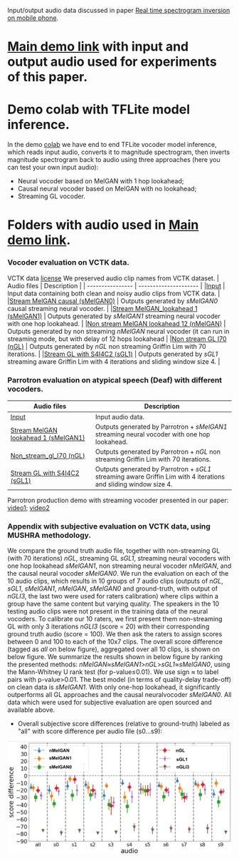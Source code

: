 Input/output audio data discussed in paper [Real time spectrogram inversion on mobile phone](https://arxiv.org/abs/2203.00756).


# [Main demo link](https://google.github.io/tacotron/publications/specinvert/index.html) with input and output audio used for experiments of this paper.


# Demo colab with TFLite model inference.

In the demo [colab](https://github.com/google-research/google-research/blob/master/specinvert/vctk/demo/demo.ipynb) we have end to end TFLite vocoder model inference, which reads input audio, converts it to magnitude spectrogram, then inverts magnitude spectrogram back to audio using three approaches (here you can test your own input audio):
* Neural vocoder based on MelGAN with 1 hop lookahead;
* Causal neural vocoder based on MelGAN with no lookahead;
* Streaming GL vocoder.

# Folders with audio used in [Main demo link](https://google.github.io/tacotron/publications/specinvert/index.html).
### Vocoder evaluation on VCTK data.
VCTK data [license](https://datashare.ed.ac.uk/bitstream/handle/10283/3443/license_text?sequence=3&isAllowed=y)
We preserved audio clip names from VCTK dataset.
|  Audio files      | Description  |
| ---------------- | --------------------- |
|[Input](vctk/input) | Input data containing both clean and noisy audio clips from VCTK data.     |
|[Stream MelGAN causal (sMelGAN0)](vctk/causal) | Outputs generated by *sMelGAN0* causal streaming neural vocoder.  |
|[Stream MelGAN_lookahead 1 (sMelGAN1)](vctk/lookahead_1) | Outputs generated by *sMelGAN1* streaming neural vocoder with one hop lookahead.  |
|[Non stream MelGAN lookahead 12 (nMelGAN)](vctk/lookahead_12) | Outputs generated by non streaming *nMelGAN* neural vocoder (it can run in streaming mode, but with delay of 12 hops lookahead  |
|[Non stream GL I70 (nGL)](vctk/non_stream_gl_I70) | Outputs generated by *nGL* non streaming Griffin Lim with 70 iterations.  |
|[Stream GL with S4I4C2 (sGL1)](vctk/stream_gl_S4I4C2) | Outputs generated by *sGL1* streaming aware Griffin Lim with 4 iterations and sliding window size 4. |


### Parrotron evaluation on atypical speech (Deaf) with different vocoders.
|  Audio files      | Description  |
| ---------------- | --------------------- |
|[Input](atypical_speech/input) | Input audio data.     |
|[Stream MelGAN lookahead 1 (sMelGAN1)](atypical_speech/lookahead_1) | Outputs generated by Parrotron + *sMelGAN1* streaming neural vocoder with one hop lookahead.  |
|[Non_stream_gl_I70 (nGL)](atypical_speech/non_stream_gl_I70) | Outputs generated by Parrotron + *nGL* non streaming Griffin Lim with 70 iterations.  |
|[Stream GL with S4I4C2 (sGL1)](atypical_speech/stream_gl_S4I4C2) | Outputs generated by Parrotron + *sGL1* streaming aware Griffin Lim with 4 iterations and sliding window size 4. |

Parrotron production demo with streaming vocoder presented in our paper: [video1](https://www.youtube.com/watch?v=8oj77R3PIWo&t=7s); [video2](https://www.youtube.com/watch?v=BDgJnOivsMM)


### Appendix with subjective evaluation on VCTK data, using MUSHRA methodology.

We compare the ground truth audio file, together with non-streaming GL (with 70 iterations) *nGL*, streaming GL *sGL1*, streaming neural vocoders with one hop lookahead *sMelGAN1*, non streaming neural vocoder *nMelGAN*, and the causal neural vocoder *sMelGAN0*.
We run the evaluation on each of the 10 audio clips, which results in 10 groups of 7 audio clips (outputs of *nGL*, *sGL1*, *sMelGAN1*, *nMelGAN*, *sMelGAN0* and   ground-truth, with output of *nGLI3*, the last two were used for raters calibration) where clips within a group have the same content but varying quality. The speakers in the 10 testing audio clips were not present in the training data of the neural vocoders. To calibrate our 10 raters, we first present them non-streaming GL with only 3 iterations *nGLI3* (score = 20) with their corresponding ground truth audio (score = 100). We then ask the raters to assign scores between 0 and 100 to each of the 10x7 clips. The overall score difference (tagged as *all* on below figure), aggregated over all 10 clips, is shown on below figure.
We summarize the results shown in below figure by ranking the presented methods: *nMelGAN*≈*sMelGAN1*>*nGL*>*sGL1*≈*sMelGAN0*, using the Mann-Whitney U rank test (for p-value≤0.01). We use sign ≈ to label pairs with p-value>0.01. The best model (in terms of quality-delay trade-off) on clean data is *sMelGAN1*. With only one-hop lookahead, it significantly outperforms all GL approaches and the causal neuralvocoder *sMelGAN0*. All data which were used for subjective evaluation are open sourced and available above.

* Overall subjective score differences (relative to ground-truth) labeled as "all" with score difference per audio file (s0...s9):

![alt text](clean.png)


